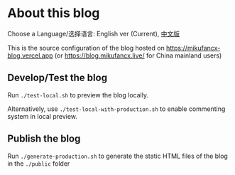 # About this blog

Choose a Language/选择语言: English ver (Current), [中文版](./README.zh-cn.md)

This is the source configuration of the blog hosted on https://mikufancx-blog.vercel.app (or https://blog.mikufancx.live/ for China mainland users)

## Develop/Test the blog

Run `./test-local.sh` to preview the blog locally.

Alternatively, use `./test-local-with-production.sh` to enable commenting system in local preview.

## Publish the blog

Run `./generate-production.sh` to generate the static HTML files of the blog in the `./public` folder
